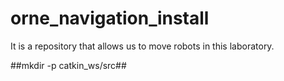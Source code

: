 # orne_navigation_install
It is a repository that allows us to move robots in this laboratory.

##mkdir -p catkin_ws/src##
